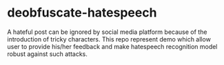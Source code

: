 # deobfuscate-hatespeech
A hateful post can be ignored by social media platform because of the introduction of tricky characters. This repo represent demo which allow user to provide his/her feedback and make hatespeech recognition model robust against such attacks.
